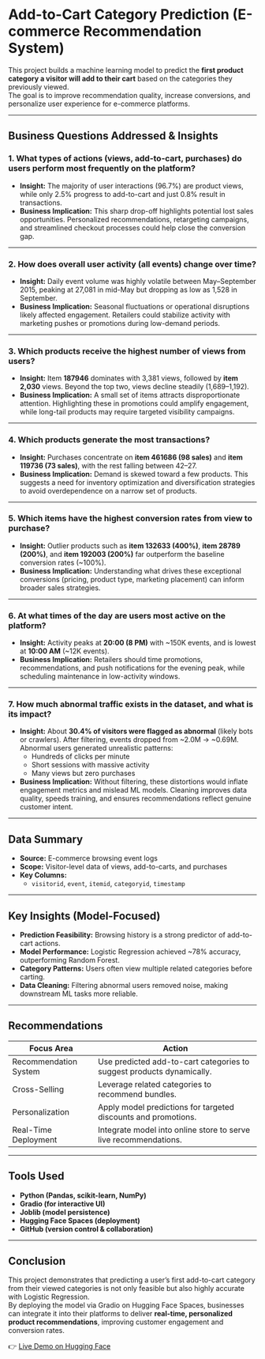 # Add-to-Cart Category Prediction (E-commerce Recommendation System)

This project builds a machine learning model to predict the **first product category a visitor will add to their cart** based on the categories they previously viewed.  
The goal is to improve recommendation quality, increase conversions, and personalize user experience for e-commerce platforms.

---

## Business Questions Addressed & Insights

### 1. What types of actions (views, add-to-cart, purchases) do users perform most frequently on the platform?  
- **Insight:** The majority of user interactions (96.7%) are product views, while only 2.5% progress to add-to-cart and just 0.8% result in transactions.  
- **Business Implication:** This sharp drop-off highlights potential lost sales opportunities. Personalized recommendations, retargeting campaigns, and streamlined checkout processes could help close the conversion gap.

---

### 2. How does overall user activity (all events) change over time?  
- **Insight:** Daily event volume was highly volatile between May–September 2015, peaking at 27,081 in mid-May but dropping as low as 1,528 in September.  
- **Business Implication:** Seasonal fluctuations or operational disruptions likely affected engagement. Retailers could stabilize activity with marketing pushes or promotions during low-demand periods.

---

### 3. Which products receive the highest number of views from users?  
- **Insight:** Item **187946** dominates with 3,381 views, followed by **item 2,030** views. Beyond the top two, views decline steadily (1,689–1,192).  
- **Business Implication:** A small set of items attracts disproportionate attention. Highlighting these in promotions could amplify engagement, while long-tail products may require targeted visibility campaigns.

---

### 4. Which products generate the most transactions?  
- **Insight:** Purchases concentrate on **item 461686 (98 sales)** and **item 119736 (73 sales)**, with the rest falling between 42–27.  
- **Business Implication:** Demand is skewed toward a few products. This suggests a need for inventory optimization and diversification strategies to avoid overdependence on a narrow set of products.

---

### 5. Which items have the highest conversion rates from view to purchase?  
- **Insight:** Outlier products such as **item 132633 (400%)**, **item 28789 (200%)**, and **item 192003 (200%)** far outperform the baseline conversion rates (~100%).  
- **Business Implication:** Understanding what drives these exceptional conversions (pricing, product type, marketing placement) can inform broader sales strategies.

---

### 6. At what times of the day are users most active on the platform?  
- **Insight:** Activity peaks at **20:00 (8 PM)** with ~150K events, and is lowest at **10:00 AM** (~12K events).  
- **Business Implication:** Retailers should time promotions, recommendations, and push notifications for the evening peak, while scheduling maintenance in low-activity windows.

---

### 7. How much abnormal traffic exists in the dataset, and what is its impact?  
- **Insight:** About **30.4% of visitors were flagged as abnormal** (likely bots or crawlers). After filtering, events dropped from ~2.0M → ~0.69M. Abnormal users generated unrealistic patterns:  
  - Hundreds of clicks per minute  
  - Short sessions with massive activity  
  - Many views but zero purchases  
- **Business Implication:** Without filtering, these distortions would inflate engagement metrics and mislead ML models. Cleaning improves data quality, speeds training, and ensures recommendations reflect genuine customer intent.

---

## Data Summary
- **Source:** E-commerce browsing event logs  
- **Scope:** Visitor-level data of views, add-to-carts, and purchases  
- **Key Columns:**  
  - `visitorid`, `event`, `itemid`, `categoryid`, `timestamp`  

---

## Key Insights (Model-Focused)
- **Prediction Feasibility:** Browsing history is a strong predictor of add-to-cart actions.  
- **Model Performance:** Logistic Regression achieved ~78% accuracy, outperforming Random Forest.  
- **Category Patterns:** Users often view multiple related categories before carting.  
- **Data Cleaning:** Filtering abnormal users removed noise, making downstream ML tasks more reliable.  

---

## Recommendations
| Focus Area             | Action                                                                 |
|-------------------------|------------------------------------------------------------------------|
| Recommendation System   | Use predicted add-to-cart categories to suggest products dynamically. |
| Cross-Selling           | Leverage related categories to recommend bundles.                     |
| Personalization         | Apply model predictions for targeted discounts and promotions.        |
| Real-Time Deployment    | Integrate model into online store to serve live recommendations.      |

---

## Tools Used
- **Python (Pandas, scikit-learn, NumPy)**  
- **Gradio (for interactive UI)**  
- **Joblib (model persistence)**  
- **Hugging Face Spaces (deployment)**  
- **GitHub (version control & collaboration)**  

---

## Conclusion
This project demonstrates that predicting a user’s first add-to-cart category from their viewed categories is not only feasible but also highly accurate with Logistic Regression.  
By deploying the model via Gradio on Hugging Face Spaces, businesses can integrate it into their platforms to deliver **real-time, personalized product recommendations**, improving customer engagement and conversion rates.

👉 [Live Demo on Hugging Face](https://huggingface.co/spaces/your-username/your-space-name)  
